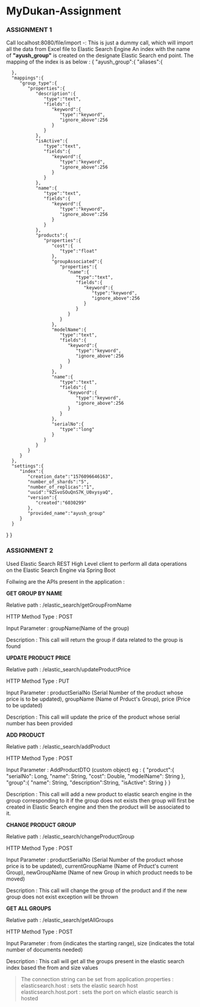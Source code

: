 # MyDukan-Assignment

### ASSIGNMENT 1
Call localhost:8080/file/import -: This is just a dummy call, which will import all the data from Excel file to Elastic Search Engine
An index with the name of **"ayush_group"** is created on the designate Elastic Search end point.
The mapping of the index is as below :
{ 
   "ayush_group":{ 
      "aliases":{ 

      },
      "mappings":{ 
         "group_type":{ 
            "properties":{ 
               "description":{ 
                  "type":"text",
                  "fields":{ 
                     "keyword":{ 
                        "type":"keyword",
                        "ignore_above":256
                     }
                  }
               },
               "isActive":{ 
                  "type":"text",
                  "fields":{ 
                     "keyword":{ 
                        "type":"keyword",
                        "ignore_above":256
                     }
                  }
               },
               "name":{ 
                  "type":"text",
                  "fields":{ 
                     "keyword":{ 
                        "type":"keyword",
                        "ignore_above":256
                     }
                  }
               },
               "products":{ 
                  "properties":{ 
                     "cost":{ 
                        "type":"float"
                     },
                     "groupAssociated":{ 
                        "properties":{ 
                           "name":{ 
                              "type":"text",
                              "fields":{ 
                                 "keyword":{ 
                                    "type":"keyword",
                                    "ignore_above":256
                                 }
                              }
                           }
                        }
                     },
                     "modelName":{ 
                        "type":"text",
                        "fields":{ 
                           "keyword":{ 
                              "type":"keyword",
                              "ignore_above":256
                           }
                        }
                     },
                     "name":{ 
                        "type":"text",
                        "fields":{ 
                           "keyword":{ 
                              "type":"keyword",
                              "ignore_above":256
                           }
                        }
                     },
                     "serialNo":{ 
                        "type":"long"
                     }
                  }
               }
            }
         }
      },
      "settings":{ 
         "index":{ 
            "creation_date":"1576096646163",
            "number_of_shards":"5",
            "number_of_replicas":"1",
            "uuid":"9ZSvoSOuQnS7K_U0xysyaQ",
            "version":{ 
               "created":"6030299"
            },
            "provided_name":"ayush_group"
         }
      }
   }
}


### ASSIGNMENT 2

Used Elastic Search REST High Level client to perform all data operations on the Elastic Search Engine via Spring Boot

Follwing are the APIs present in the application :

**GET GROUP BY NAME**

Relative path : /elastic_search/getGroupFromName

HTTP Method Type : POST

Input Parameter : groupName(Name of the group)

Description : This call will return the group if data related to the group is found


**UPDATE PRODUCT PRICE**

Relative path : /elastic_search/updateProductPrice

HTTP Method Type : PUT

Input Parameter : productSerialNo (Serial Number of the product whose price is to be updated),
				  groupName (Name of Prduct's Group), 
				  price (Price to be updated)

Description : This call will update the price of the product whose serial number has been provided



**ADD PRODUCT**

Relative path : /elastic_search/addProduct

HTTP Method Type : POST

Input Parameter : AddProductDTO (custom object) eg : 
{
		"product":{
			"serialNo": Long,
            "name": String,
            "cost": Double,
            "modelName": String
		},
		"group":{
			"name": String,
            "description":String,
            "isActive": String
		}
}

Description : This call will add a new product to elastic search engine in the group corresponding to it if the group does not exists then group will first be 	created in Elastic Search engine and then  the product will be associated to it.


**CHANGE PRODUCT GROUP**

Relative path : /elastic_search/changeProductGroup

HTTP Method Type : POST

Input Parameter : productSerialNo (Serial Number of the product whose price is to be updated),
				  currentGroupName (Name of Prduct's current Group), 
				  newGroupName (Name of new Group in which product needs to be moved)

Description : This call will change the group of the product and if the new group does not exist exception will be thrown


**GET ALL GROUPS**

Relative path : /elastic_search/getAllGroups

HTTP Method Type : POST

Input Parameter : from (indicates the starting range),
				  size (indicates the total number of documents needed)

Description : This call will get all the groups present in the elastic search index based the from and size values



> The connection string can be set from application.properties :
> elasticsearch.host : sets the elastic search host
> elasticsearch.host.port : sets the port on which elastic search is hosted
